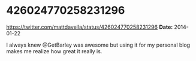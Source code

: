 # 426024770258231296
https://twitter.com/mattdavella/status/426024770258231296
**Date:** 2014-01-22

I always knew @GetBarley was awesome but using it for my personal blog makes me realize how great it really is.

